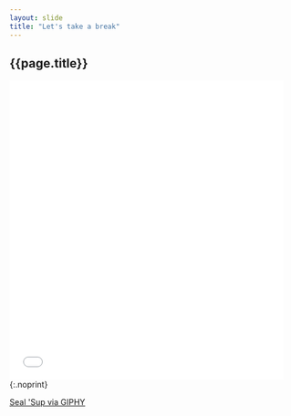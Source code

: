 ```yaml
---
layout: slide
title: "Let's take a break"
---
```


## {{page.title}}

<iframe src="//giphy.com/embed/ypqHf6pQ5kQEg" width="480" height="525"
frameBorder="0" class="giphy-embed" allowFullScreen></iframe>
{:.noprint}

<p class="notes"><a href="http://giphy.com/gifs/ypqHf6pQ5kQEg">Seal
'Sup via GIPHY</a></p>
